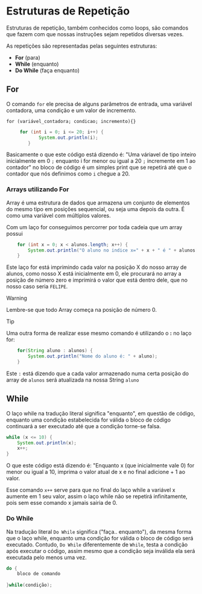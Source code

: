 # Estruturas de Repetição
Estruturas de repetição, também conhecidos como loops, são comandos que fazem com que nossas instruções sejam repetidos diversas vezes. 

As repetições são representadas pelas seguintes estruturas: 
* **For** (para)
* **While** (enquanto)
* **Do While** (faça enquanto)

## For 

O comando `for` ele precisa de alguns parâmetros de entrada, uma variável contadora, uma condição e um valor de incremento.


`for (variável_contadora; condicao; incremento){}`

```java
     for (int i = 0; i <= 20; i++) {
            System.out.println(i);
        }
```
Basicamente o que este código está dizendo é: "Uma váriavel de tipo inteiro inicialmente em 0 `;` enquanto i for menor ou igual a 20 `;` incremente em 1 ao contador" no bloco de código é um simples print que se repetirá até que o contador que nós definimos como `i` chegue a 20. 

### Arrays utilizando For 

Array é uma estrutura de dados que armazena um conjunto de elementos do mesmo tipo em posições sequencial, ou seja uma depois da outra. É como uma variável com múltiplos valores. 

Com um laço for conseguimos percorrer por toda cadeia que um array possui

```java
    for (int x = 0; x < alunos.length; x++) {
        System.out.println("O aluno no indice x=" + x + " é " + alunos[x]);
    }
```

Este laço for está imprimindo cada valor na posição X do nosso array de alunos, como nosso X está inicialmente em 0, ele procurará no array a posição de número zero e imprimirá o valor que está dentro dele, que no nosso caso seria `FELIPE`. 

>[!WARNING]
>Lembre-se que todo Array começa na posição de número 0.

>[!TIP]
>Uma outra forma de realizar esse mesmo comando é utilizando o **:** no laço for:

```java
    for(String aluno : alunos) {
        System.out.println("Nome do aluno é: " + aluno);
    }
```

Este `:` está dizendo que a cada valor armazenado numa certa posição do array de `alunos` será atualizada na nossa String `aluno`


## While 
O laço while na tradução literal significa "enquanto", em questão de código, enquanto uma condição estabelecida for válida o bloco de código continuará a ser executado até que a condição torne-se falsa.

```java 
while (x <= 10) {
    System.out.println(x);
    x++;
}
```

O que este código está dizendo é: "Enquanto x (que inicialmente vale 0) for menor ou igual a 10, imprima o valor atual de x e no final adicione + 1 ao valor.

Esse comando `x++` serve para que no final do laço while a variável x aumente em 1 seu valor, assim o laço while não se repetirá infinitamente, pois sem esse comando x jamais sairia de 0. 

### Do While 

Na tradução literal `Do While` significa ("faça.. enquanto"), da mesma forma que o laço while, enquanto uma condição for válida o bloco de código será executado. Contudo, `Do While` diferentemente de `While`, testa a condição após executar o código, assim mesmo que a condição seja inválida ela será executada pelo menos uma vez. 

```java
do {
    bloco de comando
    
}while(condição);
```